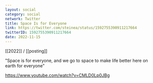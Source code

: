 ```yaml
---
layout: social
category: social
network: Twitter
title: Space Is for Everyone
link: https://twitter.com/steinea/status/1592755390911217664
twitterID: 1592755390911217664
date: 2022-11-15
---
```


[[2022]] / [[posting]]

"Space is for everyone, and we go to space to make life better here on earth for everyone"

<https://www.youtube.com/watch?v=CMLD0Lp0JBg>
